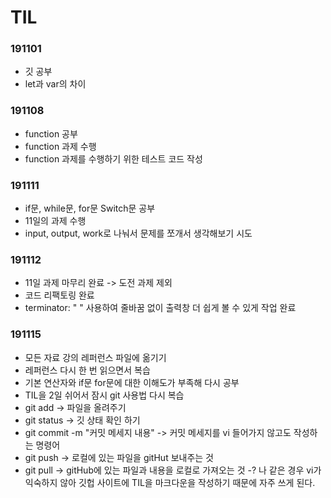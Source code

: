 # TIL

### 191101
* 깃 공부
* let과 var의 차이

### 191108
* function 공부
* function 과제 수행
* function 과제를 수행하기 위한 테스트 코드 작성

### 191111
* if문, while문, for문 Switch문 공부
* 11일의 과제 수행
* input, output, work로 나눠서 문제를 쪼개서 생각해보기 시도

### 191112
* 11일 과제 마무리 완료 -> 도전 과제 제외
* 코드 리팩토링 완료
* terminator: " " 사용하여 줄바꿈 없이 출력창 더 쉽게 볼 수 있게 작업 완료

### 191115
* 모든 자료 강의 레퍼런스 파일에 옮기기
* 레퍼런스 다시 한 번 읽으면서 복습
* 기본 연산자와 if문 for문에 대한 이해도가 부족해 다시 공부
* TIL을 2일 쉬어서 잠시 git 사용법 다시 복습
* git add -> 파일을 올려주기 
* git status -> 깃 상태 확인 하기 
* git commit -m "커밋 메세지 내용" -> 커밋 메세지를 vi 들어가지 않고도 작성하는 명령어
* git push -> 로컬에 있는 파일을 gitHut 보내주는 것
* git pull -> gitHub에 있는 파일과 내용을 로컬로 가져오는 것 -? 나 같은 경우 vi가 익숙하지 않아 깃헙 사이트에 TIL을 마크다운을 작성하기 때문에 자주 쓰게 된다.

